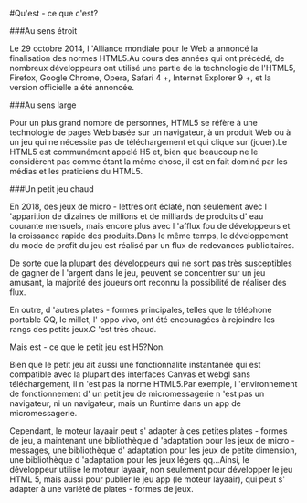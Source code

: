 #Qu'est - ce que c'est?

###Au sens étroit

Le 29 octobre 2014, l 'Alliance mondiale pour le Web a annoncé la finalisation des normes HTML5.Au cours des années qui ont précédé, de nombreux développeurs ont utilisé une partie de la technologie de l'HTML5, Firefox, Google Chrome, Opera, Safari 4 +, Internet Explorer 9 +, et la version officielle a été annoncée.



###Au sens large

Pour un plus grand nombre de personnes, HTML5 se réfère à une technologie de pages Web basée sur un navigateur, à un produit Web ou à un jeu qui ne nécessite pas de téléchargement et qui clique sur (jouer).Le HTML5 est communément appelé H5 et, bien que beaucoup ne le considèrent pas comme étant la même chose, il est en fait dominé par les médias et les praticiens du HTML5.



###Un petit jeu chaud

En 2018, des jeux de micro - lettres ont éclaté, non seulement avec l 'apparition de dizaines de millions et de milliards de produits d' eau courante mensuels, mais encore plus avec l 'afflux fou de développeurs et la croissance rapide des produits.Dans le même temps, le développement du mode de profit du jeu est réalisé par un flux de redevances publicitaires.

De sorte que la plupart des développeurs qui ne sont pas très susceptibles de gagner de l 'argent dans le jeu, peuvent se concentrer sur un jeu amusant, la majorité des joueurs ont reconnu la possibilité de réaliser des flux.

En outre, d 'autres plates - formes principales, telles que le téléphone portable QQ, le millet, l' oppo vivo, ont été encouragées à rejoindre les rangs des petits jeux.C 'est très chaud.

Mais est - ce que le petit jeu est H5?Non.

Bien que le petit jeu ait aussi une fonctionnalité instantanée qui est compatible avec la plupart des interfaces Canvas et webgl sans téléchargement, il n 'est pas la norme HTML5.Par exemple, l 'environnement de fonctionnement d' un petit jeu de micromessagerie n 'est pas un navigateur, ni un navigateur, mais un Runtime dans un app de micromessagerie.

Cependant, le moteur layaair peut s' adapter à ces petites plates - formes de jeu, a maintenant une bibliothèque d 'adaptation pour les jeux de micro - messages, une bibliothèque d' adaptation pour les jeux de petite dimension, une bibliothèque d 'adaptation pour les jeux légers qq...Ainsi, le développeur utilise le moteur layaair, non seulement pour développer le jeu HTML 5, mais aussi pour publier le jeu app (le moteur layaair), qui peut s' adapter à une variété de plates - formes de jeux.









